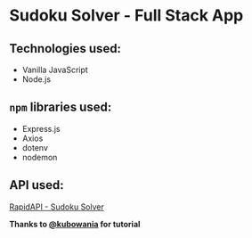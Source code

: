 # Sudoku Solver - Full Stack App

## Technologies used:
- Vanilla JavaScript
- Node.js

## ```npm``` libraries used:
- Express.js
- Axios
- dotenv
- nodemon

## API used:
[RapidAPI - Sudoku Solver](https://rapidapi.com/sosier/api/solve-sudoku/)

**Thanks to [@kubowania](https://github.com/kubowania) for tutorial**
